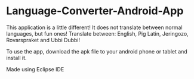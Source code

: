 # Language-Converter-Android-App

This application is a little different!
It does not translate between normal languages, but fun ones!
Translate between: English, Pig Latin, Jeringozo, Rovarspraket and Ubbi Dubbi!

To use the app, download the apk file to your android phone or tablet and install it.

Made using Eclipse IDE
